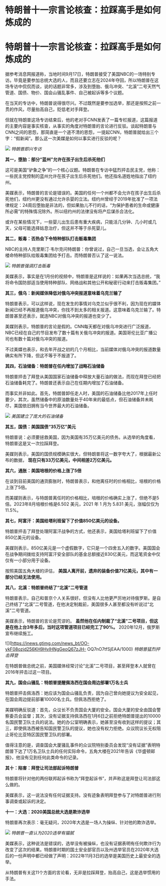 # 特朗普十一宗言论核查：拉踩高手是如何炼成的

# 特朗普十一宗言论核查：拉踩高手是如何炼成的

据参考消息网报道称，当地时间9月17日，特朗普接受了美国NBC的一场特别专访。毕竟是要参加总统大选的人，而且还要立志在2024年夺回，所以特朗普在这场专访中侃侃而谈，说的话题非常多，涉及到堕胎、俄乌冲突、“北溪”二号天然气管道、国债、物价、国会山骚乱事件、自己被起诉等多个议题。

在当天的专访中，特朗普说得很尽兴。不过既然是要参加选举，那还是按照之前一贯的作风，尽量抬高自己，贬低老对手拜登。

但就在特朗普这场专访结束后，他的老对手CNN发表了一篇专栏报道，这篇报道的主要内容是事实核查，从事实的角度对特朗普的言论进行反驳。谈起特朗普与CNN之间的恩怨，那简直是一个道不清的恩怨，一提起CNN，特朗普就给出三个字：“假新闻”。那么这一次美媒是如何以事实进行反驳的呢？

![](https://inews.gtimg.com/news_bt/OWrq5V3rjCdu5m9Xt1TMlI3LA4D2L0hLfdcqHXd7HSPhMAA/1000)
_特朗普即兴专访_

**其一，堕胎：部分“蓝州”允许在孩子出生后杀死他们**

这可是美国“驴象之争”的一个核心议题。特朗普在专访中猛烈抨击民主党，他称：一些民主党控制的蓝州允许在孩子出生后杀死他们。他还指名道姓地指出了纽约州。

美媒表示，特朗普的言论是错误的。美国的任何一个州都不会允许在孩子出生后杀死他们，纽约州更没有通过允许杀婴的立法。纽约州曾经于2019年批准了一项法律规定：24周后堕胎是非法的，但如果胎儿不行的话，“为保护患者的生命或健康所必需”的特殊情况除外。所以纽约州的法律没有将产后谋杀合法化。

或许在某些情况下，一些婴儿出生后患有重大疾病，只能活几分钟、几小时或几天，父母可能选择姑息治疗，但这并不等于杀死婴儿。

**其二，贩毒：否热会下令特种部队打击贩毒集团**

NBC的主持人克里斯汀·韦尔克问特朗普：你曾说过，自己一旦当选，会让五角大楼命特种部队给贩毒集团给予打击。而特朗普否认了这一说法。

![](https://inews.gtimg.com/news_bt/OanusVBBLgaoi0vKS3qAnNitW287LHL0PSe3_pD9w0fBAAA/1000)
_特朗普强调打击贩毒_

美媒表示，事实是在1月份的视频中，特朗普是这样说的：如果再次当选总统，“我将命令国防部适当使用特种部队、网络战和其他公开和秘密行动来打击贩毒集团。”

**其三，俄乌：新闻媒体降低对俄乌冲突报道意味着乌克兰输了**

特朗普表示，可以这样说，现在发生的事情对乌克兰似乎很不利，因为现在的媒体新闻已经不再报道俄乌冲突，你找不到太多的相关报道。这意味着乌克兰输了。特朗普甚至还表示，就连NBC对俄乌冲突的报道也变少了。

美媒则表示，特朗普的言论是假的。CNN每天都在对俄乌冲突进行广泛报道，NBC已经在自己的节目发布了数十篇有关俄乌冲突的报道。美国哥伦比亚广播公司也有数十篇对俄乌冲突的报道。

不过美媒也表示，和去年开战之初的几个月相比，当前媒体对俄乌冲突的报道数量确实有所下降，但这不等于不报道了。

**其四，石油储备：特朗普在任内增加了战略石油储备**

特朗普抨击了拜登从美国国家石油储备中释放大量石油的做法，而现在拜登已经把石油储备耗完了。特朗普还表示自己在任期内增加了石油储备。

而事实并非如此。首先，特朗普卸任走人时，美国的石油储备比他2017年上任时要少，其次，虽然储备中的原油数量处于40年来的最低点，但石油储备并未耗尽，美国依旧拥有当今世界最大的石油储备。

![](https://inews.gtimg.com/news_bt/OaT7PT9BYPWQbzHSpUMtdFCLYMVbHM_kIj26JiNtrhw1cAA/1000)
_美国建立了庞大的石油储备_

**其五，国债：美国国债“35万亿”美元**

特朗普说：必须要拯救美国，因为美国有35万亿美元的债务。从选举的角度看，特朗普这是又一次拉踩拜登。

美媒则表示，美国的国债规模确实很大，但特朗普将这一数字夸大了，根据最新公布的数据， **现在只有33万亿美元，中间相差2万亿美元。**

**其六，通胀：美国培根的价格上涨了5倍**

在谈到目前美国的通货膨胀时，特朗普表示，和他离任时的价格相比，培根的价格上涨了5倍。

而美媒则表示，与特朗普离任时的价格相比，培根的价格确实上涨了，但绝不是5倍。2023年8月培根价格是6.502 美元，2021 年 1 月为 5.831
美元，涨幅仅仅为 11.5%。

**其七，阿富汗：美国给塔利班留下了价值850亿美元的设备。**

特朗普抨击了拜登处理阿富汗战争的方式，他还表示，美国给塔利班留下了价值850亿美元的设备。

美媒则表示，850亿美元是一个虚假数字，它只是一个四舍五入的数字。美国国会在战争期间拨给支持阿富汗安全部队的基金总额接近830亿美元，而这笔资金中仅仅有一小部分用于设备。

按照美国五角大楼的评估， **美国人离开前，遗弃的装备价值71亿美元，其中有一部分已经无法使用。**

**其八，北溪：特朗普终结了“北溪”二号管道**

特朗普表示，自己和普京个人关系很好。但没有人比他更严厉地对待俄罗斯。是自己终结了“北溪”二号管道，在他决定制裁前，美国很多人甚至都没有听说过“北溪”二号管道。

美媒表示，特朗普的言论是荒谬的。 **虽然他在任内制裁了“北溪”二号项目，但这是在他上台3年多后，当时这项管道项目已经完工了90%。**
2020年12月，俄罗斯宣布继续施工。

![](https://inews.gtimg.com/news_bt/OO-ykF08ozjd256KH9HvIHNgGeoQ67zJH-
OQ7nO7tfSjEAA/1000) _特朗普猛烈抨击拜登_

在特朗普做总统之前，美国媒体经常讨论“北溪”二号项目，甚至拜登本人就曾在2016年抨击过这一项目。

**其九，国会山骚乱：特朗普提醒佩洛西在国会周边部署1万名士兵**

特朗普抨击佩洛西：她应该为国会山骚乱负责，因为自己曾向她提议为安全起见，在国会周边提前部署10000名士兵。但佩洛西拒绝了。

美媒明确反驳道：首先，众议长不负责国会大厦的安全。国会大厦的安全由国会警察委员会监督；其次，没有证据支持佩洛西在1月6日之前拒绝特朗普提出的10000名国民警卫队士兵的说法。她的办公室明确表示，她甚至没有收到这样的提议；其三，即使佩洛西被告知国民警卫队的提议，她也没有权力拒绝。众议院议长无权阻止哥伦比亚特区国民警卫队的部署。

值得注意的是，调查国会大厦骚乱事件的众议院特别委员会发现“没有证据”表明特朗普下达了1万名卫队士兵的任何实际命令，五角大楼在2021年告诉《华盛顿邮报》，他没有见到任何此类命令的记录。

**其十：陷害：拜登让司法部起诉特朗普**

特朗普将针对他的两份联邦起诉书称为“拜登起诉书”，并声称这是拜登让司法部这么做的。

美媒表示，这一说法没有任何证据支持。没有迹象表明拜登参与了对特朗普进行刑事调查或起诉的决定。

**十一：大选：2020美国总统大选是欺诈选举**

特朗普再次表示：毫无疑问，2020年大选是一场人为操纵、针对他的欺诈选举。

![](https://inews.gtimg.com/news_bt/O3l3C5KiEu2TzlqFva6MQ7F1w1Hrsgann3YZ6RUZ8QFisAA/1000)
_特朗普一直认为2020选举有猫腻_

美媒表示，这种说法是错误的，选举没有被操纵，也没有证据表明有任何欺诈行为改变了这次的结果。特朗普时期的国土安全部官员以及州选举官员在2020年大选后的一份声明中都已经做了声明：2022年11月3日的选举是美国历史上最安全的选举。

从特朗普有关这11个方面的言论看，无非是拉踩拜登，抬高自己，这是选举惯用的手法。

